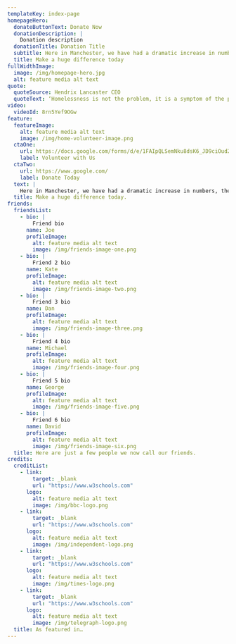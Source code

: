 ```yaml
---
templateKey: index-page
homepageHero:
  donateButtonText: Donate Now
  donationDescription: |
    Donation description
  donationTitle: Donation Title
  subtitle: Here in Manchester, we have had a dramatic increase in numbers, the likes that have never been seen before and it is increasing every day.
  title: Make a huge difference today
fullWidthImage:
  image: /img/homepage-hero.jpg
  alt: feature media alt text
quote:
  quoteSource: Hendrix Lancaster CEO
  quoteText: ‘Homelessness is not the problem, it is a symptom of the problem’
video:
  videoId: 8rn5Yef9OGw
feature:
  featureImage:
    alt: feature media alt text
    image: /img/home-volunteer-image.png
  ctaOne:
    url: https://docs.google.com/forms/d/e/1FAIpQLSemNku8dsK6_JD9ciOud2plvPN3wxKdMihiAaUvB3pOaoXwMA/viewform
    label: Volunteer with Us
  ctaTwo:
    url: https://www.google.com/
    label: Donate Today
  text: |
    Here in Manchester, we have had a dramatic increase in numbers, the likes that have never been seen before and it is increasing every day.
  title: Make a huge difference today.
friends:
  friendsList:
    - bio: |
        Friend bio
      name: Joe
      profileImage:
        alt: feature media alt text
        image: /img/friends-image-one.png
    - bio: |
        Friend 2 bio
      name: Kate
      profileImage:
        alt: feature media alt text
        image: /img/friends-image-two.png
    - bio: |
        Friend 3 bio
      name: Dan
      profileImage:
        alt: feature media alt text
        image: /img/friends-image-three.png
    - bio: |
        Friend 4 bio
      name: Michael
      profileImage:
        alt: feature media alt text
        image: /img/friends-image-four.png
    - bio: |
        Friend 5 bio
      name: George
      profileImage:
        alt: feature media alt text
        image: /img/friends-image-five.png
    - bio: |
        Friend 6 bio
      name: David
      profileImage:
        alt: feature media alt text
        image: /img/friends-image-six.png
  title: Here are just a few people we now call our friends.
credits:
  creditList:
    - link:
        target: _blank
        url: "https://www.w3schools.com"
      logo:
        alt: feature media alt text
        image: /img/bbc-logo.png
    - link:
        target: _blank
        url: "https://www.w3schools.com"
      logo:
        alt: feature media alt text
        image: /img/independent-logo.png
    - link:
        target: _blank
        url: "https://www.w3schools.com"
      logo:
        alt: feature media alt text
        image: /img/times-logo.png
    - link:
        target: _blank
        url: "https://www.w3schools.com"
      logo:
        alt: feature media alt text
        image: /img/telegraph-logo.png
  title: As featured in…
---
```

